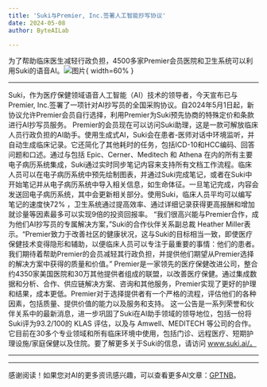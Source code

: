 ```yaml
---
title: 'Suki与Premier, Inc.签署人工智能抄写协议'
date: 2024-05-08
author: ByteAILab

---
```


为了帮助临床医生减轻行政负担，4500多家Premier会员医院和卫生系统可以利用Suki的语音AI。![图片](https://ai-techpark.com/wp-content/uploads/2024/05/Suki-960x540.jpg){ width=60% }

---

Suki，作为医疗保健领域语音人工智能（AI）技术的领导者，今天宣布已与Premier, Inc.签署了一项针对AI抄写员的全国采购协议。自2024年5月1日起，新协议允许Premier会员自行选择，利用Premier为Suki预先协商的特殊定价和条款进行AI抄写员服务。
Premier的会员现在可以访问Suki助理，这是一款可解放临床人员行政负担的AI助手。使用生成式AI，Suki会在患者-医师对话中环境监听，并自动生成临床记录。它还简化了其他耗时的任务，包括ICD-10和HCC编码、回答问题和口述。通过与包括 Epic、Cerner、Meditech 和 Athena 在内的所有主要电子病历系统集成，Suki通过实时同步笔记内容来支持所有文档工作流程。临床人员可以在电子病历系统中预先绘制图表，并通过Suki完成笔记，或者在Suki中开始笔记并从电子病历系统中导入相关信息，如生命体征。一旦笔记完成，内容会发送回电子病历系统，其中会更新相关部分。使用Suki，临床人员平均可以编写笔记的速度快72% ，卫生系统通过提高效率、通过详细记录获得更高报酬和增加就诊量等因素最多可以实现9倍的投资回报率。
“我们很高兴能与Premier合作，成为他们AI抄写员的专属解决方案，”Suki的合作伙伴关系副总裁 Heather Miller表示。“Premier致力于改善社区的健康状况，这与Suki的目标相当一致，即使医疗保健技术变得隐形和辅助，以便临床人员可以专注于最重要的事情：他们的患者。我们期待着帮助Premier的会员减轻其行政负担，并提供他们期望从Premier选择的解决方案中获得的质量和价值。”
Premier是一家领先的医疗保健改进公司，整合约4350家美国医院和30万其他提供者组成的联盟，以改善医疗保健。通过集成数据和分析、合作、供应链解决方案、咨询和其他服务，Premier实现了更好的护理和结果，成本更低。Premier对于选择提供者有一个严格的流程，评估他们的各种因素，包括质量、提供价值的能力以及服务和支持。
这一公告是一系列荣誉和伙伴关系中的最新消息，进一步巩固了Suki在AI助手领域的领导地位，包括一份将Suki评为93.2/100的 KLAS 评估，以及与 Amwell、MEDITECH 等公司的合作。它目前在30多个专业领域和所有临床环境中使用，包括门诊、远程医疗、短期护理设施/家庭保健以及住院。要了解更多关于Suki的信息，请访问 www.suki.ai/。

---
---
感谢阅读！如果您对AI的更多资讯感兴趣，可以查看更多AI文章：[GPTNB](https://gptnb.com)。